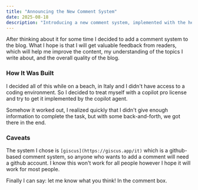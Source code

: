 ```yaml
---
title: "Announcing the New Comment System"
date: 2025-08-18
description: "Introducing a new comment system, implemented with the help of GitHub Copilot."
---
```


After thinking about it for some time I decided to add a comment system to the blog. What I hope is that I will get valuable feedback from readers, which will help me improve the content, my understanding of the topics I write about, and the overall quality of the blog.

### How It Was Built

I decided all of this while on a beach, in Italy and I didn't have access to a coding environment. So I decided to treat myself with a copilot pro license and try to get it implemented by the copilot agent.

Somehow it worked out, I realized quickly that I didn't give enough information to complete the task, but with some back-and-forth, we got there in the end.

<!-- truncate -->

### Caveats

The system I chose is `[giscus](https://giscus.app/it)` which is a github-based comment system, so anyone who wants to add a comment will need a github account. I know this won't work for all people however I hope it will work for most people.

Finally I can say: let me know what you think! In the comment box.
